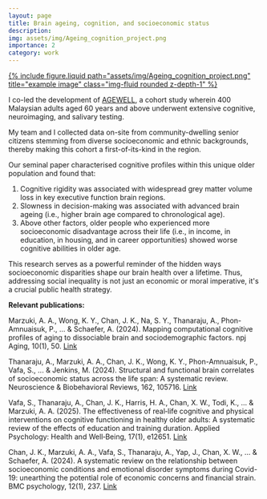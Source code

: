 ```yaml
---
layout: page
title: Brain ageing, cognition, and socioeconomic status
description: 
img: assets/img/Ageing_cognition_project.png
importance: 2
category: work
---
```

<div class="row justify-content-sm-center">
  <div class="col-sm-5 mt-3 mt-md-0">
    <a href="https://www.nature.com/articles/s41514-024-00171-3" target="_blank" rel="noopener noreferrer">
      {% include figure.liquid path="assets/img/Ageing_cognition_project.png" title="example image" class="img-fluid rounded z-depth-1" %}
    </a>
  </div>
</div>

I co-led the development of <a href="https://www.researchgate.net/publication/366364517_AGEWELL_Investigating_the_predictors_of_healthy_neurocognitive_ageing_in_a_socioeconomically_and_ethnically_diverse_Malaysian_cohort?channel=doi&linkId=639d2fc3095a6a7774373d0e&showFulltext=true ">AGEWELL</a>, a cohort study wherein 400 Malaysian adults aged 60 years and above underwent extensive cognitive, neuroimaging, and salivary testing.  

My team and I collected data on-site from community-dwelling senior citizens stemming from diverse socioeconomic and ethnic backgrounds, thereby making this cohort a first-of-its-kind in the region.

Our seminal paper characterised cognitive profiles within this unique older population and found that:

<ol>
  <li>Cognitive rigidity was associated with widespread grey matter volume loss in key executive function brain regions.</li>
  <li>Slowness in decision-making was associated with advanced brain ageing (i.e., higher brain age compared to chronological age).</li>
  <li>Above other factors, older people who experienced more socioeconomic disadvantage across their life (i.e., in income, in education, in housing, and in career opportunities) showed worse cognitive abilities in older age.</li>
</ol>

This research serves as a powerful reminder of the hidden ways socioeconomic disparities shape our brain health over a lifetime. Thus, addressing social inequality is not just an economic or moral imperative, it's a crucial public health strategy.

<b>Relevant publications:</b>

Marzuki, A. A., Wong, K. Y., Chan, J. K., Na, S. Y., Thanaraju, A., Phon-Amnuaisuk, P., ... & Schaefer, A. (2024). Mapping computational cognitive profiles of aging to dissociable brain and sociodemographic factors. npj Aging, 10(1), 50. <a href="https://www.nature.com/articles/s41514-024-00171-3">Link</a>

Thanaraju, A., Marzuki, A. A., Chan, J. K., Wong, K. Y., Phon-Amnuaisuk, P., Vafa, S., ... & Jenkins, M. (2024). Structural and functional brain correlates of socioeconomic status across the life span: A systematic review. Neuroscience & Biobehavioral Reviews, 162, 105716. <a href="https://www.sciencedirect.com/science/article/abs/pii/S0149763424001854">Link</a>

Vafa, S., Thanaraju, A., Chan, J. K., Harris, H. A., Chan, X. W., Todi, K., ... & Marzuki, A. A. (2025). The effectiveness of real‐life cognitive and physical interventions on cognitive functioning in healthy older adults: A systematic review of the effects of education and training duration. Applied Psychology: Health and Well‐Being, 17(1), e12651. <a href="https://iaap-journals.onlinelibrary.wiley.com/doi/abs/10.1111/aphw.12651?casa_token=4OvSEITaADkAAAAA:o_NoupPVt_-phbxrC-IfCAZAOMSxBj1dTIMAyb_ZNML1bYD3oC02zYngOy6LgTXSMrqixVnBQm84">Link</a>

Chan, J. K., Marzuki, A. A., Vafa, S., Thanaraju, A., Yap, J., Chan, X. W., ... & Schaefer, A. (2024). A systematic review on the relationship between socioeconomic conditions and emotional disorder symptoms during Covid-19: unearthing the potential role of economic concerns and financial strain. BMC psychology, 12(1), 237. <a href="https://link.springer.com/article/10.1186/s40359-024-01715-8">Link</a>
